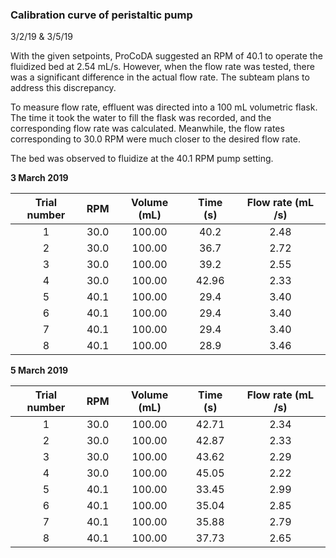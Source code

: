 ### Calibration curve of peristaltic pump

3/2/19 & 3/5/19

With the given setpoints, ProCoDA suggested an RPM of 40.1 to operate the fluidized bed at 2.54 mL/s. However, when the flow rate was tested, there was a significant difference in the actual flow rate. The subteam plans to address this discrepancy.

To measure flow rate, effluent was directed into a 100 mL volumetric flask. The time it took the water to fill the flask was recorded, and the corresponding flow rate was calculated. Meanwhile, the flow rates corresponding to 30.0 RPM were much closer to the desired flow rate.

The bed was observed to fluidize at the 40.1 RPM pump setting.

 **3 March 2019**

| Trial number | RPM   | Volume (mL) | Time (s) | Flow rate (mL /s) |
|:------------:|:-----:|:-----------:|:--------:|:-----------------:|
|1             |30.0   |100.00       |40.2      |2.48               |
|2             |30.0   |100.00       |36.7      |2.72               |
|3             |30.0   |100.00       |39.2      |2.55               |
|4             |30.0   |100.00       |42.96     |2.33               |
|5             |40.1   |100.00       |29.4      |3.40               |
|6             |40.1   |100.00       |29.4      |3.40               |
|7             |40.1   |100.00       |29.4      |3.40               |
|8             |40.1   |100.00       |28.9      |3.46               |   

**5 March 2019**

| Trial number | RPM   | Volume (mL) | Time (s) | Flow rate (mL /s) |
|:------------:|:-----:|:-----------:|:--------:|:-----------------:|
|1             |30.0   |100.00       |42.71     |2.34               |
|2             |30.0   |100.00       |42.87     |2.33               |
|3             |30.0   |100.00       |43.62     |2.29               |
|4             |30.0   |100.00       |45.05     |2.22               |
|5             |40.1   |100.00       |33.45     |2.99               |
|6             |40.1   |100.00       |35.04     |2.85               |
|7             |40.1   |100.00       |35.88     |2.79               |
|8             |40.1   |100.00       |37.73     |2.65               |   
